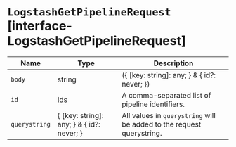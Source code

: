 # `LogstashGetPipelineRequest` [interface-LogstashGetPipelineRequest]

| Name | Type | Description |
| - | - | - |
| `body` | string | ({ [key: string]: any; } & { id?: never; }) | All values in `body` will be added to the request body. |
| `id` | [Ids](./Ids.md) | A comma-separated list of pipeline identifiers. |
| `querystring` | { [key: string]: any; } & { id?: never; } | All values in `querystring` will be added to the request querystring. |
